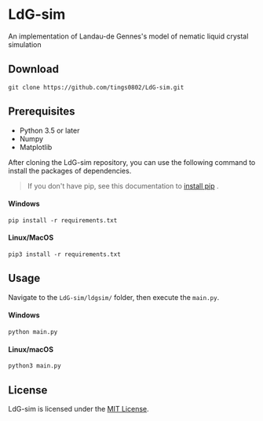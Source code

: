 # LdG-sim
An implementation of Landau-de Gennes's model of nematic liquid crystal simulation  

## Download
```shell
git clone https://github.com/tings0802/LdG-sim.git
```


## Prerequisites
- Python 3.5 or later
- Numpy
- Matplotlib

After cloning the LdG-sim repository, you can use the following command to install the packages of dependencies.  

> If you don't have pip, see this documentation to  [install pip](https://pip.pypa.io/en/stable/installing/) .

#### Windows
```shell
pip install -r requirements.txt
```
#### Linux/MacOS
```shell
pip3 install -r requirements.txt
```


## Usage
Navigate to the `LdG-sim/ldgsim/` folder, then execute the `main.py`.  

#### Windows
```shell
python main.py
```
#### Linux/macOS
```shell
python3 main.py
```

<!-- ## Contributing -->


## License
LdG-sim is licensed under the [MIT License](https://github.com/tings0802/LdG-sim/blob/master/LICENSE).